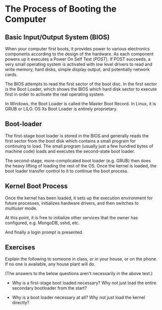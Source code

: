 # The Process of Booting the Computer

## Basic Input/Output System (BIOS)

When your computer first boots, it provides power to various electronics
components according to the design of the hardware. As each component
powers up it executes a Power On Self Test (_POST_). If POST succeeds, a very
small operating system is activated with low level drivers to read and
write memory, hard disks, simple display output, and potentially network
cards.

The BIOS attempts to read the first sector of the boot disc. In the
first sector is the Boot Loader, which shows the BIOS which hard disk
sector to execute first in order to activate the real operating system.

In Windows, the Boot Loader is called the Master Boot Record. In Linux,
it is GRUB or LILO. OS Xs Boot Loader is entirely proprietary.

## Boot-loader

The first-stage boot loader is stored in the BIOS and generally reads
the first sector from the boot disk which contains a small program for
continuing to load. The small program (usually just a few hundred bytes
of machine code) loads and executes the second-state boot loader.

The second-stage, more-complicated boot loader (e.g. GRUB) then does the
heavy lifting of loading the rest of the OS. Once the kernel is loaded,
the boot loader transfer control to it to continue the boot process.

## Kernel Boot Process

Once the kernel has been loaded, it sets up the execution environment
for future processes, initializes hardware drivers, and then switches to
_multiuser_ mode.

At this point, it is free to initialize other services that the owner
has configured, e.g. MongoDB, sshd, etc.

And finally a login prompt is presented.

## Exercises

Explain the following to someone in class, or in your house, or on the
phone. If no one is available, any house plant will do.

(The answers to the below questions aren't necessarily in the above text.)

- Why is a first-stage boot loaded necessary? Why not just load the
  entire secondary bootloader from the start?

- Why is a boot loader necessary at all? Why not just load the kernel directly?
